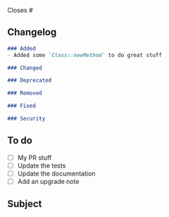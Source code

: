 <!-- THE PR TEMPLATE IS NOT AN OPTION. DO NOT DELETE IT! -->

<!--
    Specify which issues will be fixed/closed.
    Remove it if this is not related.
-->

Closes #

## Changelog

<!-- MANDATORY
    Fill the changelog part inside the code block.
    Follow this schema: http://keepachangelog.com/
-->

<!-- REMOVE EMPTY SECTIONS -->
```markdown
### Added
- Added some `Class::newMethod` to do great stuff

### Changed

### Deprecated

### Removed

### Fixed

### Security
```

## To do

<!--
    Complete the tasks.
    You can add as many tasks as you want.
    If some are not relevant, just remove them.
-->

- [ ] My PR stuff
- [ ] Update the tests
- [ ] Update the documentation
- [ ] Add an upgrade note

## Subject

<!-- Describe your Pull Request content here -->
